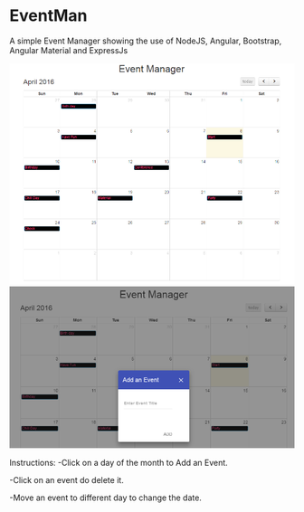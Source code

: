 # EventMan

A simple Event Manager showing the use of NodeJS, Angular, Bootstrap, Angular Material and ExpressJs

![screen shot](eventman_scrnshot1.PNG?raw=true "Event Manager")
![screen shot](eventman_scrnshot2.PNG?raw=true "Event Manager")

Instructions:
  -Click on a day of the month to Add an Event.
  
  -Click on an event do delete it.
  
  -Move an event to different day to change the date.
